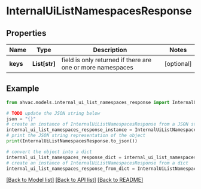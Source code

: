 # InternalUiListNamespacesResponse


## Properties

Name | Type | Description | Notes
------------ | ------------- | ------------- | -------------
**keys** | **List[str]** | field is only returned if there are one or more namespaces | [optional] 

## Example

```python
from ahvac.models.internal_ui_list_namespaces_response import InternalUiListNamespacesResponse

# TODO update the JSON string below
json = "{}"
# create an instance of InternalUiListNamespacesResponse from a JSON string
internal_ui_list_namespaces_response_instance = InternalUiListNamespacesResponse.from_json(json)
# print the JSON string representation of the object
print(InternalUiListNamespacesResponse.to_json())

# convert the object into a dict
internal_ui_list_namespaces_response_dict = internal_ui_list_namespaces_response_instance.to_dict()
# create an instance of InternalUiListNamespacesResponse from a dict
internal_ui_list_namespaces_response_from_dict = InternalUiListNamespacesResponse.from_dict(internal_ui_list_namespaces_response_dict)
```
[[Back to Model list]](../README.md#documentation-for-models) [[Back to API list]](../README.md#documentation-for-api-endpoints) [[Back to README]](../README.md)


